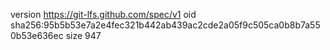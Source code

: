version https://git-lfs.github.com/spec/v1
oid sha256:95b5b53e7a2e4fec321b442ab439ac2cde2a05f9c505ca0b8b7a550b53e636ec
size 947
